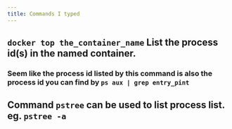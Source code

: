 ```yaml
---
title: Commands I typed
---
```


## `docker top the_container_name` List the process id(s) in the named container.
### Seem like the process id listed by this command is also the process id you can find by `ps aux | grep entry_pint`
## Command `pstree` can be used to list process list. eg. `pstree -a`
##
